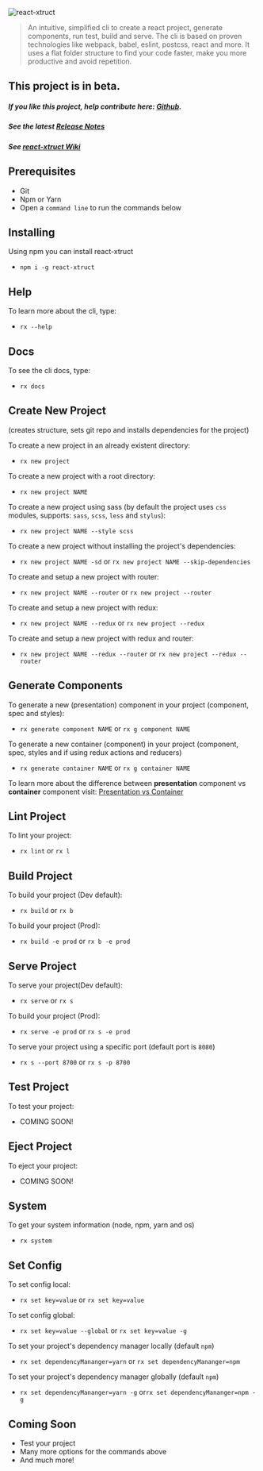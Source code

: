 ![react-xtruct](https://github.com/btinoco/react-xtruct/blob/master/images/react-xtruct-logo-small.png)
> An intuitive, simplified cli to create a react project, generate components, run test, build and serve.  The cli is based on proven technologies like webpack, babel, eslint, postcss, react and more.
It uses a flat folder structure to find your code faster, make you more productive and avoid repetition.

## This project is in __beta__.

##### __If you like this project, help contribute here:  [Github](https://github.com/btinoco/react-xtruct)__.

##### See the latest [Release Notes](https://github.com/btinoco/react-xtruct/releases)

##### See [react-xtruct Wiki](https://github.com/btinoco/react-xtruct/wiki)

## Prerequisites
+ Git
+ Npm or Yarn
+ Open a `command line` to run the commands below

## Installing
Using npm you can install react-xtruct
+ `npm i -g react-xtruct`

## Help
To learn more about the cli, type:
+ `rx --help`

## Docs
To see the cli docs, type:
+ `rx docs`

## Create New Project
(creates structure, sets git repo and installs dependencies for the project)

To create a new project in an already existent directory:
+ `rx new project`

To create a new project with a root directory:
+ `rx new project NAME`

To create a new project using sass (by default the project uses `css` modules, supports: `sass`, `scss`, `less` and `stylus`):
+ `rx new project NAME --style scss`

To create a new project without installing the project's dependencies:
+ `rx new project NAME -sd` or `rx new project NAME --skip-dependencies`

To create and setup a new project with router:
+ `rx new project NAME --router` or `rx new project --router`

To create and setup a new project with redux:
+ `rx new project NAME --redux` or `rx new project --redux`

To create and setup a new project with redux and router:
+ `rx new project NAME --redux --router` or `rx new project --redux --router`

## Generate Components
To generate a new (presentation) component in your project (component, spec and styles):
+ `rx generate component NAME` or `rx g component NAME`

To generate a new container (component) in your project (component, spec, styles and if using redux actions and reducers)
+ `rx generate container NAME` or `rx g container NAME`

To learn more about the difference between __presentation__ component vs __container__ component visit: [Presentation vs Container](https://medium.com/@dan_abramov/smart-and-dumb-components-7ca2f9a7c7d0)

## Lint Project
To lint your project:
+ `rx lint` or `rx l`

## Build Project
To build your project (Dev default):
+ `rx build` or `rx b`

To build your project (Prod):
+ `rx build -e prod` or `rx b -e prod`

## Serve Project
To serve your project(Dev default):
+ `rx serve` or `rx s`

To build your project (Prod):
+ `rx serve -e prod` or `rx s -e prod`

To serve your project using a specific port (default port is `8080`)
+ `rx s --port 8700` or `rx s -p 8700`

## Test Project
To test your project:
+ COMING SOON!

## Eject Project
To eject your project:
+ COMING SOON!

## System
To get your system information (node, npm, yarn and os)
+ `rx system`

## Set Config
To set config local:
+ `rx set key=value` or `rx set key=value`

To set config global:
+ `rx set key=value --global` or `rx set key=value -g`

To set your project's dependency manager locally (default `npm`)
+ `rx set dependencyMananger=yarn` or `rx set dependencyMananger=npm`

To set your project's dependency manager globally (default `npm`)
+ `rx set dependencyMananger=yarn -g` or`rx set dependencyMananger=npm -g`

## Coming Soon
+ Test your project
+ Many more options for the commands above
+ And much more!
